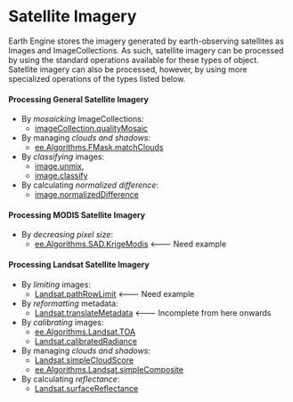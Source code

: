 # Satellite Imagery

Earth Engine stores the imagery generated by earth-observing satellites as Images and ImageCollections.  As such, satellite imagery can be processed by using the standard operations available for these types of object.  Satellite imagery can also be processed, however, by using more specialized operations of the types listed below.

#### Processing General Satellite Imagery 
- By *mosaicking* ImageCollections: 
  - [imageCollection.qualityMosaic](imageCollection.qualityMosaic.md) 
- By managing *clouds and shadows*: 
  - [ee.Algorithms.FMask.matchClouds](ee.Algorithms.FMask.matchClouds.md) 
- By *classifying* images: 
  - [image.unmix](image.unmix.md),  
  - [image.classify](image.classify.md) 
- By calculating *normalized difference*: 
  - [image.normalizedDifference](image.normalizedDifference.md)  
  
#### Processing MODIS Satellite Imagery  
- By *decreasing pixel size*:
  - [ee.Algorithms.SAD.KrigeModis](ee.Algorithms.SAD.KrigeModis.md) <--- Need example
  
#### Processing Landsat Satellite Imagery  
- By *limiting* images:
  - [Landsat.pathRowLimit](Landsat.pathRowLimit.md) <--- Need example
- By *reformatting* metadata:
  - [Landsat.translateMetadata](Landsat.translateMetadata.md) <--- Incomplete from here onwards
- By *calibrating* images:
  - [ee.Algorithms.Landsat.TOA](ee.Algorithms.Landsat.TOA.md)
  - [Landsat.calibratedRadiance](Landsat.calibratedRadiance.md)
- By managing *clouds and shadows*: 
  - [Landsat.simpleCloudScore](Landsat.simpleCloudScore.md)
  - [ee.Algorithms.Landsat.simpleComposite](ee.Algorithms.Landsat.simpleComposite.md)  
- By calculating *reflectance*:
  - [Landsat.surfaceReflectance](Landsat.surfaceReflectance.md)
